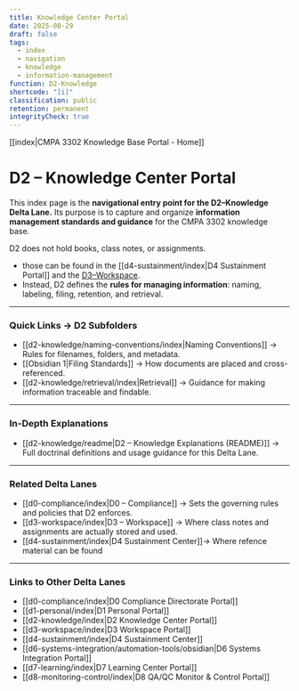 ```yaml
---
title: Knowledge Center Portal
date: 2025-08-29
draft: false
tags:
  - index
  - navigation
  - knowledge
  - information-management
function: D2-Knowledge
shortcode: "[i]"
classification: public
retention: permanent
integrityCheck: true
---
```

[[index|CMPA 3302 Knowledge Base Portal - Home]] 
# D2 – Knowledge Center Portal  

This index page is the **navigational entry point for the D2–Knowledge
Delta Lane.** Its purpose is to capture and organize **information
management standards and guidance** for the CMPA 3302 knowledge base.  

D2 does not hold books, class notes, or assignments.
- those can be found in the [[d4-sustainment/index|D4 Sustainment Portal]] and the [D3–Workspace](../D3-Workspace/index). 
- Instead, D2 defines the **rules for managing information**: naming, labeling, filing, retention, and retrieval.  

---
### Quick Links → D2 Subfolders  

- [[d2-knowledge/naming-conventions/index|Naming Conventions]] → Rules for filenames, folders, and metadata.  
- [[Obsidian 1|Filing Standards]] → How documents are placed and cross-referenced.  
- [[d2-knowledge/retrieval/index|Retrieval]] → Guidance for making information traceable and findable.  

---
### In-Depth Explanations  

- [[d2-knowledge/readme|D2 – Knowledge Explanations (README)]] → Full doctrinal definitions and usage guidance for this Delta Lane.  

---
### Related Delta Lanes  

- [[d0-compliance/index|D0 – Compliance]] → Sets the governing rules and policies that D2 enforces.  
- [[d3-workspace/index|D3 – Workspace]] → Where class notes and assignments are actually stored and used.  
- [[d4-sustainment/index|D4 Sustainment Center]]→ Where refence material can be found

---
### Links to Other Delta Lanes  

- [[d0-compliance/index|D0 Compliance Directorate Portal]]
- [[d1-personal/index|D1 Personal Portal]]  
- [[d2-knowledge/index|D2 Knowledge Center Portal]]
- [[d3-workspace/index|D3 Workspace Portal]] 
- [[d4-sustainment/index|D4 Sustainment Center]]  
- [[d6-systems-integration/automation-tools/obsidian|D6 Systems Integration Portal]]  
- [[d7-learning/index|D7 Learning Center Portal]]  
- [[d8-monitoring-control/index|D8 QA/QC Monitor & Control Portal]]  